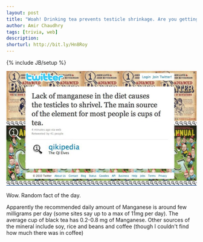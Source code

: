 ```yaml
---
layout: post
title: "Woah! Drinking tea prevents testicle shrinkage. Are you getting enough?"
author: Amir Chaudhry
tags: [trivia, web]
description:
shorturl: http://bit.ly/Hn8Roy
---
```

{% include JB/setup %}

[![Tea and testicle shrinkage](/images/web/tea-testicles.jpg)](/images/tea-testicles.jpg)

Wow. Random fact of the day.

Apparently the recommended daily amount of Manganese is around few milligrams per day (some sites say up to a max of 11mg per day). The average cup of black tea has 0.2-0.8 mg of Manganese. Other sources of the mineral include soy, rice and beans and coffee (though I couldn't find how much there was in coffee)
